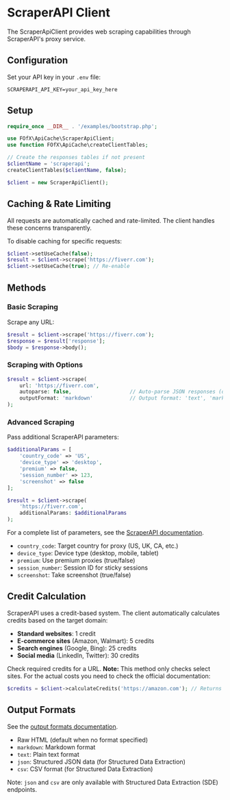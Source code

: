 # ScraperAPI Client

The ScraperApiClient provides web scraping capabilities through ScraperAPI's proxy service.

## Configuration

Set your API key in your `.env` file:

```env
SCRAPERAPI_API_KEY=your_api_key_here
```

## Setup

```php
require_once __DIR__ . '/examples/bootstrap.php';

use FOfX\ApiCache\ScraperApiClient;
use function FOfX\ApiCache\createClientTables;

// Create the responses tables if not present
$clientName = 'scraperapi';
createClientTables($clientName, false);

$client = new ScraperApiClient();
```

## Caching & Rate Limiting

All requests are automatically cached and rate-limited. The client handles these concerns transparently.

To disable caching for specific requests:

```php
$client->setUseCache(false);
$result = $client->scrape('https://fiverr.com');
$client->setUseCache(true); // Re-enable
```

## Methods

### Basic Scraping

Scrape any URL:

```php
$result = $client->scrape('https://fiverr.com');
$response = $result['response'];
$body = $response->body();
```

### Scraping with Options

```php
$result = $client->scrape(
    url: 'https://fiverr.com',
    autoparse: false,                   // Auto-parse JSON responses (default: false)
    outputFormat: 'markdown'            // Output format: 'text', 'markdown', etc. (optional)
);
```

### Advanced Scraping

Pass additional ScraperAPI parameters:

```php
$additionalParams = [
    'country_code' => 'US',
    'device_type' => 'desktop',
    'premium' => false,
    'session_number' => 123,
	'screenshot' => false
];

$result = $client->scrape(
    'https://fiverr.com',
    additionalParams: $additionalParams
);
```

For a complete list of parameters, see the [ScraperAPI documentation](https://docs.scraperapi.com/making-requests/customizing-requests).

- `country_code`: Target country for proxy (US, UK, CA, etc.)
- `device_type`: Device type (desktop, mobile, tablet)
- `premium`: Use premium proxies (true/false)
- `session_number`: Session ID for sticky sessions
- `screenshot`: Take screenshot (true/false)

## Credit Calculation

ScraperAPI uses a credit-based system. The client automatically calculates credits based on the target domain:

- **Standard websites**: 1 credit
- **E-commerce sites** (Amazon, Walmart): 5 credits  
- **Search engines** (Google, Bing): 25 credits
- **Social media** (LinkedIn, Twitter): 30 credits

Check required credits for a URL. **Note:** This method only checks select sites. For the actual costs you need to check the official documentation:

```php
$credits = $client->calculateCredits('https://amazon.com'); // Returns 5
```

## Output Formats

See the [output formats documentation](https://docs.scraperapi.com/java/handling-and-processing-responses/output-formats).

- Raw HTML (default when no format specified)
- `markdown`: Markdown format
- `text`: Plain text format
- `json`: Structured JSON data (for Structured Data Extraction)
- `csv`: CSV format (for Structured Data Extraction)  

Note: `json` and `csv` are only available with Structured Data Extraction (SDE) endpoints.